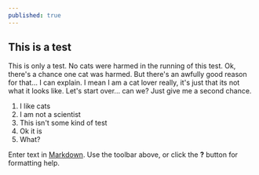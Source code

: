 ```yaml
---
published: true
---
```

## This is a test
This is only a test. No cats were harmed in the running of this test. Ok, there's a chance one cat was harmed. But there's an awfully good reason for that... I can explain. I mean I am a cat lover really, it's just that its not what it looks like. Let's start over... can we? Just give me a second chance.

1. I like cats
2. I am not a scientist
3. This isn't some kind of test
4. Ok it is
5. What?

Enter text in [Markdown](http://daringfireball.net/projects/markdown/). Use the toolbar above, or click the **?** button for formatting help.
